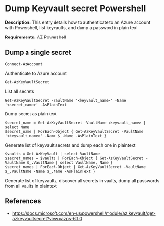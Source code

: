 # Dump Keyvault secret Powershell

**Description:** This entry details how to authenticate to an Azure account with Powershell, list keyvaults, and dump a password in plain text 

**Requirements:** AZ Powershell

## Dump a single secret

```Connect-AzAccount```

Authenticate to Azure account

```Get-AzKeyVaultSecret```

List all secrets

```Get-AzKeyVaultSecret -VaultName '<keyvault_name>' -Name '<secret_name>' -AsPlainText```

Dump secret as plain text

```
$secret_name = Get-AzKeyVaultSecret -VaultName <keyvault_name> | select Name
$secret_name | ForEach-Object { Get-AzKeyVaultSecret -VaultName '<keyvault_name>' -Name $_.Name -AsPlainText }
```

Generate list of keyvault secrets and dump each one in plaintext

```
$vaults = Get-AzKeyVault | select VaultName
$secret_names = $vaults | ForEach-Object { Get-AzKeyVaultSecret -VaultName $_.VaultName | select VaultName, Name }
$secret_names | ForEach-Object { Get-AzKeyVaultSecret -VaultName $_.VaultName -Name $_.Name -AsPlainText }
```

Generate list of keyvaults, discover all secrets in vaults, dump all passwords from all vaults in plaintext

## References
* https://docs.microsoft.com/en-us/powershell/module/az.keyvault/get-azkeyvaultsecret?view=azps-6.1.0
